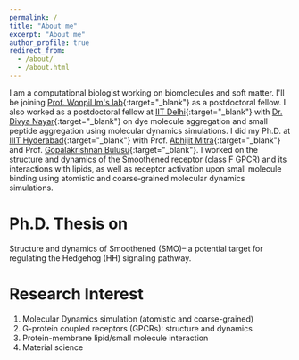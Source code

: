 ```yaml
---
permalink: /
title: "About me"
excerpt: "About me"
author_profile: true
redirect_from: 
  - /about/
  - /about.html
---
```


I am a computational biologist working on biomolecules and soft matter. I'll be joining [Prof. Wonpil Im's lab](https://compbio.lehigh.edu/){:target="_blank"} as a postdoctoral fellow. I also worked as a postdoctoral fellow
at [IIT Delhi](https://home.iitd.ac.in/){:target="_blank"} with [Dr. Divya Nayar](https://sites.google.com/prod/view/divyanayar/){:target="_blank"} on dye molecule aggregation and small peptide aggregation using molecular dynamics simulations. I did my Ph.D. at [IIIT
Hyderabad](https://www.iiit.ac.in/){:target="_blank"} with Prof. [Abhijit Mitra](https://faculty.iiit.ac.in/~abi_chem/web/){:target="_blank"} and Prof. [Gopalakrishnan Bulusu](https://www.linkedin.com/in/gopalakrishnan-bulusu-82a1705/?originalSubdomain=in){:target="_blank"}. I worked on the structure and dynamics of
the Smoothened receptor (class F GPCR) and its interactions with lipids, as well as receptor activation upon small
molecule binding using atomistic and coarse‑grained molecular dynamics simulations.

Ph.D. Thesis on
======
Structure and dynamics of Smoothened (SMO)– a potential target for regulating the Hedgehog (HH) signaling pathway.

Research Interest
======
1. Molecular Dynamics simulation (atomistic and coarse-grained)
1. G-protein coupled receptors (GPCRs): structure and dynamics
1. Protein-membrane lipid/small molecule interaction
1. Material science

